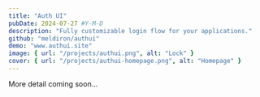 ```yaml
---
title: "Auth UI"
pubDate: 2024-07-27 #Y-M-D
description: "Fully customizable login flow for your applications."
github: "meldiron/authui"
demo: "www.authui.site"
image: { url: "/projects/authui.png", alt: "Lock" }
cover: { url: "/projects/authui-homepage.png", alt: "Homepage" }
---
```


More detail coming soon...
